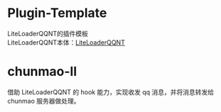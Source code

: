 # Plugin-Template

LiteLoaderQQNT的插件模板  
LiteLoaderQQNT本体：[LiteLoaderQQNT](https://github.com/mo-jinran/LiteLoaderQQNT)

# chunmao-ll
借助 LiteLoaderQQNT 的 hook 能力，实现收发 qq 消息，并将消息转发给 chunmao 服务器做处理。
